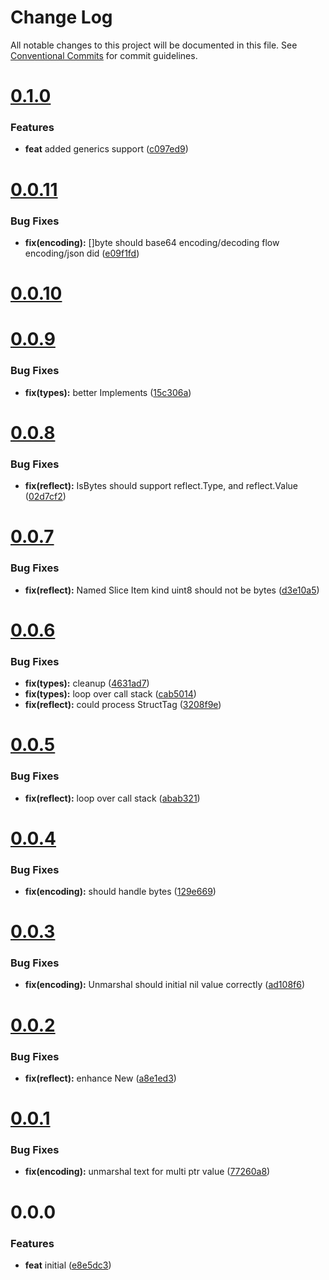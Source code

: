 # Change Log

All notable changes to this project will be documented in this file.
See [Conventional Commits](https://conventionalcommits.org) for commit guidelines.



# [0.1.0](https://github.com/go-courier/x/compare/v0.0.11...v0.1.0)

### Features

* **feat** added generics support ([c097ed9](https://github.com/go-courier/x/commit/c097ed96f5c38b174c8fc871543b734a11b7e927))



# [0.0.11](https://github.com/go-courier/x/compare/v0.0.10...v0.0.11)

### Bug Fixes

* **fix(encoding):** []byte should base64 encoding/decoding flow encoding/json did ([e09f1fd](https://github.com/go-courier/x/commit/e09f1fdecbbb709bf3ec0cf42ab9032954fee64e))



# [0.0.10](https://github.com/go-courier/x/compare/v0.0.9...v0.0.10)



# [0.0.9](https://github.com/go-courier/x/compare/v0.0.8...v0.0.9)

### Bug Fixes

* **fix(types):** better Implements ([15c306a](https://github.com/go-courier/x/commit/15c306a02638a659355c1e1c04646b72c175903a))



# [0.0.8](https://github.com/go-courier/x/compare/v0.0.7...v0.0.8)

### Bug Fixes

* **fix(reflect):** IsBytes should support reflect.Type, and reflect.Value ([02d7cf2](https://github.com/go-courier/x/commit/02d7cf24f40d96f0fa55912376ee04dedc4296dc))



# [0.0.7](https://github.com/go-courier/x/compare/v0.0.6...v0.0.7)

### Bug Fixes

* **fix(reflect):** Named Slice Item kind uint8 should not be bytes ([d3e10a5](https://github.com/go-courier/x/commit/d3e10a5d69e61fb1fc9f64548429105f56a2ab1d))



# [0.0.6](https://github.com/go-courier/x/compare/v0.0.5...v0.0.6)

### Bug Fixes

* **fix(types):** cleanup ([4631ad7](https://github.com/go-courier/x/commit/4631ad7f597b39c253c37054586ff8110c96c801))
* **fix(types):** loop over call stack ([cab5014](https://github.com/go-courier/x/commit/cab501487ce532ffda18d6d38ec4c163a199ecd2))
* **fix(reflect):** could process StructTag ([3208f9e](https://github.com/go-courier/x/commit/3208f9e05becc08ca20970c890e990e299cae814))



# [0.0.5](https://github.com/go-courier/x/compare/v0.0.4...v0.0.5)

### Bug Fixes

* **fix(reflect):** loop over call stack ([abab321](https://github.com/go-courier/x/commit/abab3215ac091e407b654a2b00f6a0ca78c39415))



# [0.0.4](https://github.com/go-courier/x/compare/v0.0.3...v0.0.4)

### Bug Fixes

* **fix(encoding):** should handle bytes ([129e669](https://github.com/go-courier/x/commit/129e669225863a5516b0a7cb0d7de8247bf5014c))



# [0.0.3](https://github.com/go-courier/x/compare/v0.0.2...v0.0.3)

### Bug Fixes

* **fix(encoding):** Unmarshal should initial nil value correctly ([ad108f6](https://github.com/go-courier/x/commit/ad108f6116d83c40aa65b3f623f654c9d330bcb2))



# [0.0.2](https://github.com/go-courier/x/compare/v0.0.1...v0.0.2)

### Bug Fixes

* **fix(reflect):** enhance New ([a8e1ed3](https://github.com/go-courier/x/commit/a8e1ed328414e95f42ec6b829ad018ba26aac790))



# [0.0.1](https://github.com/go-courier/x/compare/v0.0.0...v0.0.1)

### Bug Fixes

* **fix(encoding):** unmarshal text for multi ptr value ([77260a8](https://github.com/go-courier/x/commit/77260a8d44d760c1cd457878d573fed861c8d58d))



# 0.0.0

### Features

* **feat** initial ([e8e5dc3](https://github.com/go-courier/x/commit/e8e5dc34661b3d1aeef74101b5a68af41a7c6e96))
